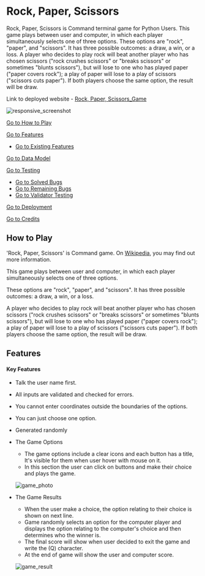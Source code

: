 # Rock, Paper, Scissors

Rock, Paper, Scissors is  Command terminal game for Python Users.
This game plays between user and computer, in which each player simultaneously selects one of three options. These options are "rock", "paper", and "scissors". It has three possible outcomes: a draw, a win, or a loss. A player who decides to play rock will beat another player who has chosen scissors ("rock crushes scissors" or "breaks scissors" or sometimes "blunts scissors"), but will lose to one who has played paper ("paper covers rock"); a play of paper will lose to a play of scissors ("scissors cuts paper"). If both players choose the same option, the result will be draw.

Link to deployed website - [Rock, Paper, Scissors_Game]()

![responsive_screenshot](/picture/screenshot.png)

[Go to How to Play](#how-to-play)

[Go to Features](#features)
  - [Go to Existing Features](#existing-features)

[Go to Data Model](#data-model)

[Go to Testing](#testing)
  - [Go to Solved Bugs](#solved-bugs)
  - [Go to Remaining Bugs](#remaining-bugs)
  - [Go to Validator Testing](#validator-testing)

[Go to Deployment](#deployment)

[Go to Credits](#credits)

## How to Play

'Rock, Paper, Scissors' is Command game. On [Wikipedia](https://en.wikipedia.org/wiki/Rock_paper_scissors), you may find out more information.

This game plays between user and computer, in which each player simultaneously selects one of three options. 

These options are "rock", "paper", and "scissors". It has three possible outcomes: a draw, a win, or a loss.

 A player who decides to play rock will beat another player who has chosen scissors ("rock crushes scissors" or "breaks scissors" or sometimes "blunts scissors"), but will lose to one who has played paper ("paper covers rock"); a play of paper will lose to a play of scissors ("scissors cuts paper"). If both players choose the same option, the result will be draw.


## Features

#### __Key Features__

  - Talk the user name first.
  - All inputs are validated and checked for errors.
  - You cannot enter coordinates outside the boundaries of the options.
  - You can just choose one option.
  - Generated randomly


- The Game Options

  - The game options include a clear icons and each button has a title, It's visible for them when user hover with mouse on it.
  - In this section the user can click on buttons and make their choice and plays the game.

  ![game_photo]()

- The Game Results

  - When the user make a choice, the option relating to their choice is shown on next line.
  - Game randomly selects an option for the computer player and displays the option relating to the computer's choice and then determines who the winner is.
  - The final score will show when user decided to exit the game and write the (Q) character.
  - At the end of game will show the user and computer score.

  ![game_result]()
